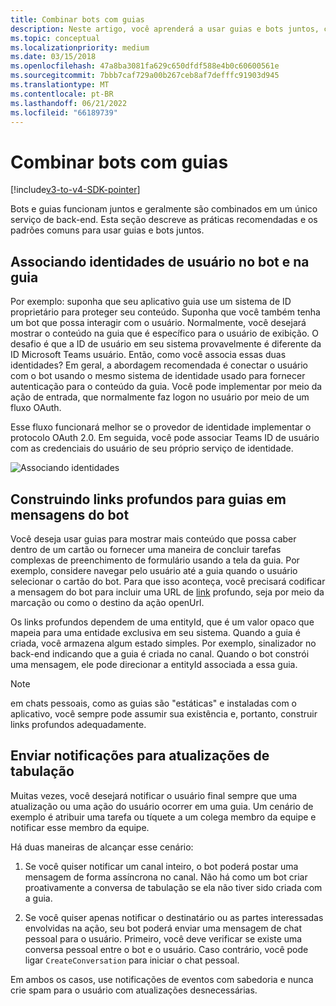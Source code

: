 ```yaml
---
title: Combinar bots com guias
description: Neste artigo, você aprenderá a usar guias e bots juntos, construindo links profundos para guias em mensagens de seu bot e desenvolvimento de guias de bots de equipes
ms.topic: conceptual
ms.localizationpriority: medium
ms.date: 03/15/2018
ms.openlocfilehash: 47a8ba3081fa629c650dfdf588e4b0c60600561e
ms.sourcegitcommit: 7bbb7caf729a00b267ceb8af7defffc91903d945
ms.translationtype: MT
ms.contentlocale: pt-BR
ms.lasthandoff: 06/21/2022
ms.locfileid: "66189739"
---
```

# <a name="combine-bots-with-tabs"></a>Combinar bots com guias

[!include[v3-to-v4-SDK-pointer](~/includes/v3-to-v4-pointer-bots.md)]

Bots e guias funcionam juntos e geralmente são combinados em um único serviço de back-end. Esta seção descreve as práticas recomendadas e os padrões comuns para usar guias e bots juntos.

## <a name="associating-user-identities-across-bot-and-tab"></a>Associando identidades de usuário no bot e na guia

Por exemplo: suponha que seu aplicativo guia use um sistema de ID proprietário para proteger seu conteúdo. Suponha que você também tenha um bot que possa interagir com o usuário. Normalmente, você desejará mostrar o conteúdo na guia que é específico para o usuário de exibição. O desafio é que a ID de usuário em seu sistema provavelmente é diferente da ID Microsoft Teams usuário. Então, como você associa essas duas identidades?
Em geral, a abordagem recomendada é conectar o usuário com o bot usando o mesmo sistema de identidade usado para fornecer autenticação para o conteúdo da guia. Você pode implementar por meio da ação de entrada, que normalmente faz logon no usuário por meio de um fluxo OAuth.

Esse fluxo funcionará melhor se o provedor de identidade implementar o protocolo OAuth 2.0. Em seguida, você pode associar Teams ID de usuário com as credenciais do usuário de seu próprio serviço de identidade.

   ![Associando identidades](~/assets/images/bots/associating_contexts.png)

## <a name="constructing-deep-links-to-tabs-in-messages-from-your-bot"></a>Construindo links profundos para guias em mensagens do bot

Você deseja usar guias para mostrar mais conteúdo que possa caber dentro de um cartão ou fornecer uma maneira de concluir tarefas complexas de preenchimento de formulário usando a tela da guia. Por exemplo, considere navegar pelo usuário até a guia quando o usuário selecionar o cartão do bot. Para que isso aconteça, você precisará codificar a mensagem do bot para incluir uma URL de [link](~/concepts/build-and-test/deep-links.md) profundo, seja por meio da marcação ou como o destino da ação openUrl.

Os links profundos dependem de uma entityId, que é um valor opaco que mapeia para uma entidade exclusiva em seu sistema. Quando a guia é criada, você armazena algum estado simples. Por exemplo, sinalizador no back-end indicando que a guia é criada no canal. Quando o bot constrói uma mensagem, ele pode direcionar a entityId associada a essa guia.

> [!NOTE]
> em chats pessoais, como as guias são "estáticas" e instaladas com o aplicativo, você sempre pode assumir sua existência e, portanto, construir links profundos adequadamente.

## <a name="sending-notifications-for-tab-updates"></a>Enviar notificações para atualizações de tabulação

Muitas vezes, você desejará notificar o usuário final sempre que uma atualização ou uma ação do usuário ocorrer em uma guia. Um cenário de exemplo é atribuir uma tarefa ou tíquete a um colega membro da equipe e notificar esse membro da equipe.

Há duas maneiras de alcançar esse cenário:

1. Se você quiser notificar um canal inteiro, o bot poderá postar uma mensagem de forma assíncrona no canal. Não há como um bot criar proativamente a conversa de tabulação se ela não tiver sido criada com a guia.

2. Se você quiser apenas notificar o destinatário ou as partes interessadas envolvidas na ação, seu bot poderá enviar uma mensagem de chat pessoal para o usuário. Primeiro, você deve verificar se existe uma conversa pessoal entre o bot e o usuário. Caso contrário, você pode ligar `CreateConversation` para iniciar o chat pessoal.

Em ambos os casos, use notificações de eventos com sabedoria e nunca crie spam para o usuário com atualizações desnecessárias.
